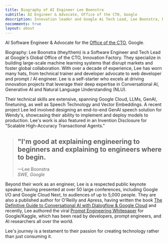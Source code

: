 ```yaml
---
title: Biography of AI Engineer Lee Boonstra
subtitle: AI Engineer & Advocate, Office of the CTO, Google
description: Innovation leader and Google Ai Tech Lead, Lee Boonstra, helps teams solve complex tech problems using Gen AI, voice, and conversational technology.
nocomments: true
layout: about
---
```


AI Software Engineer & Advocate for the <a href="https://blog.google/products/google-cloud/octo-google-clouds-two-way-innovation-street/">Office of the CTO</a>, Google.


Biography: Lee Boonstra (they/them) is a Software Engineer and Tech Lead at Google's Global Office of the CTO, Innovation Factory. They specialize in building large-scale machine learning systems that disrupt markets and foster global collaboration. With over a decade of experience, Lee has worn many hats, from technical trainer and developer advocate to web developer and prompt / AI engineer. Lee is a self-starter who excels at driving innovation projects that leverage their deep expertise in Conversational AI, Generative AI and Natural Language Understanding (NLU).

Their technical skills are extensive, spanning Google Cloud, LLMs, GenAI, finetuning, as well as Speech Technology and Vector Embeddings. A recent project Lee led involved designing an end-to-end GenAI speech solution for Wendy's, showcasing their ability to implement and deploy models to production. Lee's work is also featured in an Invention Disclosure for "Scalable High-Accuracy Transactional Agents."

<div class="blockquote-wrapper">
  <blockquote class="blockquote">
    <h2>
     "I'm good at explaining engineering to beginners and explaining to engineers where to begin.
     </h2>
    <figcaption>&mdash;Lee Boonstra<br><em>SWE, Google</em></h4></figcaption>
  </blockquote>
</div>

Beyond their work as an engineer, Lee is a respected public keynote speaker, having presented at over 50 large conferences, including Google I/O and Google Cloud Next, to audiences of up to 5,000 people. They are also a published author for O'Reilly and Apress, having written the book [The Definitive Guide to Conversational AI with Dialogflow & Google Cloud](https://www.amazon.com/Definitive-Guide-Conversational-Dialogflow-Google/dp/1484270134/ref=asc_df_1484270134/) and recently, Lee authored the viral [Prompt Engineering Whitepaper](https://www.kaggle.com/whitepaper-prompt-engineering) for Google/Kaggle, which has been read by developers, prompt engineers, and AI researchers all over the world.

Lee's journey is a testament to their passion for creating technology rather than just consuming it.


<link rel="preconnect" href="https://fonts.gstatic.com" crossorigin>
<link href="https://fonts.googleapis.com/css2?family=Abril+Fatface&display=swap" rel="stylesheet">



